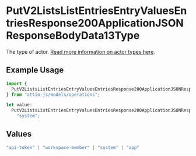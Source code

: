 # PutV2ListsListEntriesEntryValuesEntriesResponse200ApplicationJSONResponseBodyData13Type

The type of actor. [Read more information on actor types here](/docs/actors).

## Example Usage

```typescript
import {
  PutV2ListsListEntriesEntryValuesEntriesResponse200ApplicationJSONResponseBodyData13Type,
} from "attio-js/models/operations";

let value:
  PutV2ListsListEntriesEntryValuesEntriesResponse200ApplicationJSONResponseBodyData13Type =
    "system";
```

## Values

```typescript
"api-token" | "workspace-member" | "system" | "app"
```